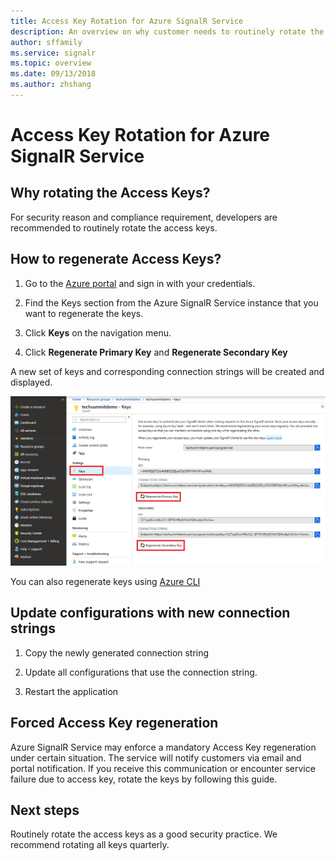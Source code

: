 ```yaml
---
title: Access Key Rotation for Azure SignalR Service
description: An overview on why customer needs to routinely rotate the access keys and how to do it with portal GUI and CLI.
author: sffamily
ms.service: signalr
ms.topic: overview
ms.date: 09/13/2018
ms.author: zhshang
---
```

# Access Key Rotation for Azure SignalR Service

## Why rotating the Access Keys?

For security reason and compliance requirement, developers are recommended to routinely rotate the access keys.

## How to regenerate Access Keys?

1. Go to the [Azure portal](https://portal.azure.com/) and sign in with your credentials.

1. Find the Keys section from the Azure SignalR Service instance that you want to regenerate the keys.

1. Click **Keys** on the navigation menu. 

1. Click **Regenerate Primary Key** and **Regenerate Secondary Key**
 
A new set of keys and corresponding connection strings will be created and displayed.

 ![Regenerate Keys](media/signalr-key-rotation/regenerate-keys.png)

You can also regenerate keys using [Azure CLI](/cli/azure/ext/signalr/signalr/key?view=azure-cli-latest#ext-signalr-az-signalr-key-renew)

## Update configurations with new connection strings

1. Copy the newly generated connection string

1. Update all configurations that use the connection string.

1. Restart the application

## Forced Access Key regeneration

Azure SignalR Service may enforce a mandatory Access Key regeneration under certain situation. The service will notify customers via email and portal notification. If you receive this communication or encounter service failure due to access key, rotate the keys by following this guide.

## Next steps

Routinely rotate the access keys as a good security practice. We recommend rotating all keys quarterly.